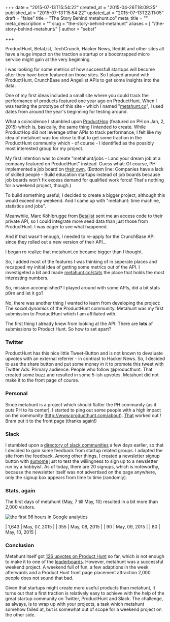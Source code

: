+++
date = "2015-07-13T15:54:22"
created_at = "2015-04-26T18:09:25"
published_at = "2015-07-13T15:54:22"
updated_at = "2015-07-13T22:11:05"
draft = "false"
title = "The Story Behind metahunt.co"
meta_title = ""
meta_description = ""
slug = "the-story-behind-metahunt"
aliases = [ "/the-story-behind-metahunt/" ]
author = "sebst"

+++

ProductHunt, BetaList, TechCrunch, Hacker News, Reddit and other sites all have a huge impact on the traction a startup or a bootstrapped micro service might gain at the very beginning.

I was looking for some metrics of how successfull startups will become after they have been featured on those sites. So I played around with ProductHunt, CrunchBase and Angellist APIs to get some insights into the data.

One of my first ideas included a small site where you could track the performance of products featured one year ago on ProductHunt. When I was testing the prototype of this site - which I named "[metahunt.co](http://metahunt.co)", I used dates from around the year's beginning for testing around. 

What a coincidence I stumbled upon [ProductHop](http://www.producthop.com/) (featured on PH on Jan, 2, 2015) which is, basically, the same thing I intended to create. While ProductHop did not leverage other APIs to track performance, I felt like my idea of metahunt was too close to that to get some traction in the ProductHunt community which - of course - I identified as the possibly most interested group for my project.

My first intention was to create "metahunt/jobs - Land your dream job at a company featured on ProductHunt" instead. Guess what: Of course, PH implemented a job board on [their own](http://www.producthunt.com/jobs). (Bottom line: Companies have a lack of skilled people - Build education startups instead of job boards because job boards won't fix excess demand for qualified work force! That's nothing for a weekend project, though.)

To build something useful, I decided to create a bigger project, although this would exceed my weekend. And I came up with "metahunt: time machine, statistics and jobs". 

Meanwhile, Marc Köhlbrugge from [Betalist](http://betalist.com/) sent me an access code to their private API, so I could integrate more seed data than just those from ProductHunt. I was eager to see what happened.

And if that wasn't enough, I needed to re-apply for the CrunchBase API since they rolled out a new version of their API...

I began ro realize that metahunt.co became bigger than I thought.

So, I added most of the features I was thinking of in seperate places and recapped my initial idea of getting some metrics out of the API. I investigeted a bit and made [metahunt.co/stats](http://metahunt.co/stats) the place that holds the most interesting numbers.

So, mission accomplished? I played around with some APIs, did a bit stats p0rn and let it go?

No, there was another thing I wanted to learn from developing the project: The *social dynamics* of the ProductHunt community. Metahunt was my first submission to ProductHunt which I am affiliated  with. 

The first thing I already knew from looking at the API: There are **lots** of submissions to Product Hunt. So how to set apart?

### Twitter

ProductHunt has this nice little Tweet-Button and is not known to devaluate upvotes with an external referrer - in contrast to Hacker News. So, I decided to use the share button and put some money in it to promote this tweet with Twitter Ads. Primary audience: People who follow @producthunt. That created some buzz and resulted in some 5-ish upvotes. Metahunt did not make it to the front page of course.

### Personal

Since metahunt is a project which should flatter the PH community (as it puts PH to its center), I started to ping out some people with a high impact on the community (http://www.producthunt.com/about). [That](https://twitter.com/sebastiansteins/status/596281989206044672) worked out ! Bram put it to the front page (thanks again!)

### Slack

I stumbled upon a [directory of slack communities](http://chats.directory/) a few days earlier, so that I decided to gain some feedback from startup related groups.
I adapted the site from the feedback. Among other things, I created a newsletter signup button with [sumome](http://sumome.com/) just to test the willingness to sign up to a newsletter run by a hobbyist. As of today, there are 20 signups, which is noteworthy, because the newsletter itself was not advertised on the page anywhere, only the signup box appears from time to time (randomly).

### Stats, again 

The first days of metahunt (May, 7 till May, 10) resulted in a bit more than 2,000 visitors.

![the first 96 hours in Google analytics](/content/images/2015/07/metahuntstats.png)

| 1,643 | May, 07, 2015 |
|   355 | May, 08, 2015 |
|    90 | May, 09, 2015 |
|    80 | May, 10, 2015 |


### Conclusion

Metahunt itself got [126 upvotes on Product Hunt](http://metahunt.co/hunt/meta-hunt/) so far, which is not enough to make it to one of the [leaderboards](http://metahunt.co/leaderboard). However, metahunt was a successful weekend project. A weekend full of fun, a few adaptions in the week afterwards and a Product Hunt front page placement attraction 2,000 people does not sound that bad. 

Given that startups might create more useful products than metahunt, it turns out that a first traction is relatively easy to achieve with the help of the great startup community on Twitter, ProductHunt and Slack. The challenge, as always, is to wrap up with your projects, a task which metahunt somehow failed at, but is somewhat out of scope for a weekend project on the other side.
